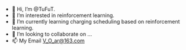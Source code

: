- 👋 Hi, I’m @TuFuT.
- 👀 I’m interested in reinforcement learning.
- 🌱 I’m currently learning charging scheduling based on reinforcement learning.
- 💞️ I’m looking to collaborate on ...
- 📫 My Email V_O_ar@163.com

<!---
TuFuT/TuFuT is a ✨ special ✨ repository because its `README.md` (this file) appears on your GitHub profile.
You can click the Preview link to take a look at your changes.
--->
